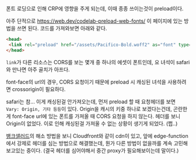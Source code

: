 폰트 로딩으로 인해 CRP에 영향을 주게 되는데, 이때 종종 쓰이는것이 preload이다.

아주 단적으로 https://web.dev/codelab-preload-web-fonts/ 이 페이지에 있는 방법을 쓰면 된다. 코드를 가져와보면 아래와 같다.

```html
<head>
 <link rel="preload" href="/assets/Pacifico-Bold.woff2" as="font" type="font/woff2" crossorigin>
</head>
```

`link`가 다른 리소스는 CORS를 보는 몇개 중 하나의 에셋이 폰트인데, 요 녀석이 safari와 만나면 아주 골치가 아프다.

font-face의 url의 경우, CORS 요청이기 때문에 preload 시 캐싱된 녀석을 사용하려면 crossorigin이 필요하다.

safari는 참... 이게 캐싱된걸 안가져오는데, 먼저 preload 할 때 요청헤더를 보면 `Vary: Origin, 기타 등등`이 있다. 
Origin을 캐시의 키중 하나로 보겠다는건데, 곤란한게 font-face url에 있는 폰트를 가져올 때 CORS 요청을 하지 않는다.
헤더를 보니 Origin이 없었다. 이로 인해 캐싱된걸 가져올 수 없는 상황이 생기게 되었다. (쩝..)

[뱅크샐러드](https://blog.banksalad.com/tech/font-preload-on-safari/)의 해소 방법을 보니 Cloudfront와 같이 cdn이 있고, 앞에 edge-function에서 강제로 헤더를 심는 방법으로 해결했는데, 뭔가 다른 방법이 없을까를 계속 고민해보고있는 중이다.
(결국 헤더를 심어야해서 중간 proxy가 필요해보이는데 말이다.)

